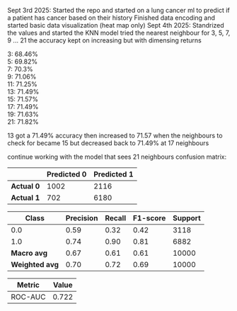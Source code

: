 Sept 3rd 2025:
Started the repo and started on a lung cancer ml to predict if a patient has cancer based on their history
Finished data encoding and started basic data visualization (heat map only)
Sept 4th 2025:
Standrized the values and started the KNN model
tried the nearest neighbour for 3, 5, 7, 9 ... 21 the accuracy kept on increasing but with dimensing returns

3: 68.46%  
5: 69.82%  
7: 70.3%  
9: 71.06%  
11: 71.25%  
13: 71.49%  
15: 71.57%  
17: 71.49%  
19: 71.63%  
21: 71.82%  

13 got a 71.49% accuracy then increased to 71.57 when the neighbours to check for became 15 but decreased back to 71.49% at 17 neighbours

continue working with the model that sees 21 neighbours
confusion matrix:

|               | Predicted 0 | Predicted 1 |
|---------------|------------|------------|
| **Actual 0**  | 1002       | 2116       |
| **Actual 1**  | 702        | 6180       |


| Class            | Precision | Recall | F1-score | Support |
| ---------------- | --------- | ------ | -------- | ------- |
| 0.0              | 0.59      | 0.32   | 0.42     | 3118    |
| 1.0              | 0.74      | 0.90   | 0.81     | 6882    |
| **Macro avg**    | 0.67      | 0.61   | 0.61     | 10000   |
| **Weighted avg** | 0.70      | 0.72   | 0.69     | 10000   |


| Metric  | Value |
| ------- | ----- |
| ROC-AUC | 0.722 |
